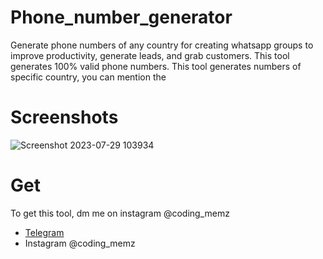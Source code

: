 # Phone_number_generator
Generate phone numbers of any country for creating whatsapp groups to improve productivity, generate leads, and grab customers. This tool generates 100% valid phone numbers.
This tool generates numbers of specific country, you can mention the 

# Screenshots
![Screenshot 2023-07-29 103934](https://github.com/Cyber-Dioxide/Phone_number_generator/assets/93708296/2468b26b-e8b7-404d-9980-893463c8ac69)

# Get

To get this tool, dm me on instagram @coding_memz
* [Telegram](https://www.cyberdioxide.com/p/contact.html)
* Instagram @coding_memz
